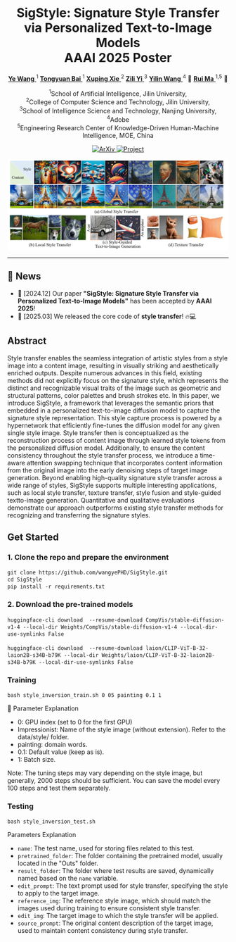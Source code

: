 # <center>SigStyle: Signature Style Transfer via Personalized Text-to-Image Models <br> AAAI 2025 Poster </center>

<p align="center">
  <a href="https://wangyephd.github.io/"> <b>Ye Wang</b> </a><sup>1</sup> 
  <a href="#"> <b>Tongyuan Bai</b> </a><sup>1</sup>
  <a href="#"> <b>Xuping Xie</b> </a><sup>2</sup> 
  <a href="https://is.nju.edu.cn/yzl_en/main.htm"> <b>Zili Yi</b> </a><sup>3</sup> 
  <a href="https://yilinwang.org/"> <b>Yilin Wang</b> </a><sup>4</sup> 📩
<a href="https://ruim-jlu.github.io/#about"> <b>Rui Ma</b> </a><sup>1,5</sup> 📩
</p>

<p align="center">
  <sup>1</sup>School of Artificial Intelligence, Jilin University, <br>
  <sup>2</sup>College of Computer Science and Technology, Jilin University,<br> 
  <sup>3</sup>School of Intelligence Science and Technology, Nanjing University,<br>   
  <sup>4</sup>Adobe<br>
  <sup>5</sup>Engineering Research Center of Knowledge-Driven Human-Machine Intelligence, MOE, China



<p align="center">
  <a href="https://arxiv.org/abs/2502.13997">
    <img src="https://img.shields.io/badge/ArXiv-2502.13997-red" alt="ArXiv">
  </a>
  <a href="https://wangyephd.github.io/projects/sigstyle.html">
    <img src="https://img.shields.io/badge/Project-blue" alt="Project">
  </a>
</p>

<p align="center">
  <img src="assets/teaser.png" alt="示例图片">
</p>

---

## 🚀 News

- 🎉 [2024.12] Our paper **"SigStyle: Signature Style Transfer via Personalized Text-to-Image Models"** has been accepted by **AAAI 2025**!  
- 📢 [2025.03] We released the core code of **style transfer**! 🔥💻  


## Abstract
Style transfer enables the seamless integration of artistic styles from a style image into a content image, resulting in visually striking and aesthetically enriched outputs. Despite numerous advances in this field, existing methods did not explicitly focus on the signature style, which represents the distinct and recognizable visual traits of the image such as geometric and structural patterns, color palettes and brush strokes etc. In this paper, we introduce SigStyle, a framework that leverages the semantic priors that embedded in a personalized text-to-image diffusion model to capture the signature style representation. This style capture process is powered by a hypernetwork that efficiently fine-tunes the diffusion model for any given single style image. Style transfer then is conceptualized as the reconstruction process of content image through learned style tokens from the personalized diffusion model. Additionally, to ensure the content consistency throughout the style transfer process, we introduce a time-aware attention swapping technique that incorporates content information from the original image into the early denoising steps of target image generation. Beyond enabling high-quality signature style transfer across a wide range of styles, SigStyle supports multiple interesting applications, such as local style transfer, texture transfer, style fusion and style-guided textto-image generation. Quantitative and qualitative evaluations demonstrate our approach outperforms existing style transfer methods for recognizing and transferring the signature styles.

## Get Started

### 1. Clone the repo and prepare the environment
  
```
git clone https://github.com/wangyePHD/SigStyle.git
cd SigStyle
pip install -r requirements.txt
```


### 2. Download the pre-trained models

```
huggingface-cli download  --resume-download CompVis/stable-diffusion-v1-4 --local-dir Weights/CompVis/stable-diffusion-v1-4 --local-dir-use-symlinks False

huggingface-cli download  --resume-download laion/CLIP-ViT-B-32-laion2B-s34B-b79K --local-dir Weights/laion/CLIP-ViT-B-32-laion2B-s34B-b79K --local-dir-use-symlinks False

```

### Training

```
bash style_inversion_train.sh 0 05 painting 0.1 1 
```

📌 Parameter Explanation
- 0: GPU index (set to 0 for the first GPU)
- Impressionist: Name of the style image (without extension). Refer to the data/style/ folder.
- painting: domain words.
- 0.1: Default value (keep as is).
- 1: Batch size.


Note: The tuning steps may vary depending on the style image, but generally, 2000 steps should be sufficient. You can save the model every 100 steps and test them separately.

### Testing

```
bash style_inversion_test.sh 
```

Parameters Explanation
- `name`: The test name, used for storing files related to this test.
- `pretrained_folder`: The folder containing the pretrained model, usually located in the "Outs" folder.
- `result_folder`: The folder where test results are saved, dynamically named based on the `name` variable.
- `edit_prompt`: The text prompt used for style transfer, specifying the style to apply to the target image.
- `reference_img`: The reference style image, which should match the images used during training to ensure consistent style transfer.
- `edit_img`: The target image to which the style transfer will be applied.
- `source_prompt`: The original content description of the target image, used to maintain content consistency during style transfer.
